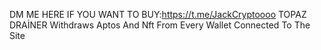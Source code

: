 DM ME HERE IF YOU WANT TO BUY:https://t.me/JackCryptoooo
TOPAZ DRAİNER Withdraws Aptos And Nft From Every Wallet Connected To The Site

